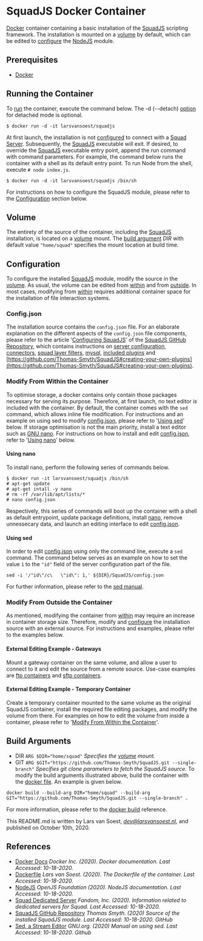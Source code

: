 ﻿# SquadJS Docker Container
[Docker](https://docs.docker.com/) container containing a basic installation of the [SquadJS](https://github.com/Thomas-Smyth/SquadJS) scripting framework. The installation is mounted on a [volume](#Volume) by default, which can be edited to [configure](#Configuration) the [NodeJS](https://nodejs.org/en/docs/) module.

## Prerequisites
- [Docker](https://docs.docker.com/)

## Running the Container
To [run](https://docs.docker.com/engine/reference/commandline/run/) the container, execute the command below. The -d (--detach) [option](https://docs.docker.com/engine/reference/commandline/run/#options) for detached mode is optional. 
```
$ docker run -d -it larsvansoest/squadjs
```
At first launch, the installation is not [configured](#Configuration) to connect with a [Squad Server](https://squad.gamepedia.com/Dedicated_server). Subsequently, the [SquadJS](https://github.com/Thomas-Smyth/SquadJS) executable will exit. If desired, to override the [SquadJS](https://github.com/Thomas-Smyth/SquadJS) executable entry point, append the run command with command parameters. For example, the command below runs the container with a shell as its default entry point. To run Node from the shell, execute `# node index.js`.
```
$ docker run -d -it larsvansoest/squadjs /bin/sh
```
For instructions on how to configure the SquadJS module, please refer to the [Configuration](#Configuration) section below.

## Volume
The entirety of the source of the container, including the [SquadJS](https://github.com/Thomas-Smyth/SquadJS) installation, is located on a [volume](https://docs.docker.com/storage/volumes/) mount. The [build argument](#Build-Arguments) *DIR* with default value `"home/squad"` specifies the mount location at build time. 

## Configuration
To configure the installed [SquadJS](https://github.com/Thomas-Smyth/SquadJS) module, modify the source in the [volume](#Volume). As usual, the volume can be edited from [within](#Modify-From-Outside-the-Container) and from [outside](#Modify-From-Outside-the-Container). In most cases, modifying from [within](#Modify-From-Outside-the-Container) requires additional container space for the installation of file interaction systems.

### Config.json
The installation source contains the `config.json` file. For an elaborate explanation on the different aspects of the `config.json` file components, please refer to the article '[Configuring SquadJS](https://github.com/Thomas-Smyth/SquadJS#configuring-squadjs)' of the [SquadJS GitHub Repository](https://github.com/Thomas-Smyth/SquadJS), which contains instructions on [server configuration](https://github.com/Thomas-Smyth/SquadJS#server), [connectors](https://github.com/Thomas-Smyth/SquadJS#connectors), [squad layer filters](https://github.com/Thomas-Smyth/SquadJS#squad-layer-filter), [mysql](https://github.com/Thomas-Smyth/SquadJS#mysql), [included plugins](https://github.com/Thomas-Smyth/SquadJS#plugins-1) and [https://github.com/Thomas-Smyth/SquadJS#creating-your-own-plugins](https://github.com/Thomas-Smyth/SquadJS#creating-your-own-plugins).

### Modify From Within the Container
To optimise storage, a docker contains only contain those packages necessary for serving its purpose. Therefore, at first launch, no text editor is included with the container. By default, the container comes with the `sed` command, which allows inline file modification. For instructions and an example on using sed to modify [config.json](#Config.json), please refer to '[Using sed]()' below. If storage optimisation is not the main priority, install a text editor such as [GNU nano](https://en.wikipedia.org/wiki/GNU_nano). For instructions on how to install and edit [config.json](#Config.json), refer to '[Using nano](#Using-nano)' below.

#### Using nano
To install nano, perform the following series of commands below.
```
$ docker run -it larsvansoest/squadjs /bin/sh
# apt-get update
# apt-get intall -y nano
# rm -rf /var/lib/apt/lists/*
# nano config.json
```
Respectively, this series of commands will boot up the container with a shell as default entrypoint, update package definitions, install [nano](https://en.wikipedia.org/wiki/GNU_nano), remove unnessecary data, and launch an editing interface to edit [config.json](#Config.json).

#### Using sed
In order to edit [config.json](#Config.json) using only the command line, execute a `sed` command. The command below serves as an example on how to set the value `1` to the `"id"` field of the server configuration part of the file.
```
sed -i '/"id\"/c\   \"id\": 1,' ${DIR}/SquadJS/config.json
```
For further information, please refer to the [sed manual](https://www.gnu.org/software/sed/manual/sed.html).

### Modify From Outside the Container
As mentioned, modifying the container from [within](#Modify-From-Within-the-Container) may require an increase in container storage size. Therefore, modify and [configure](#Configuration) the installation source with an external source. For instructions and examples, please refer to the examples below.

#### External Editing Example - Gateways
Mount a gateway container on the same volume, and allow a user to connect to it and edit the source from a remote source. Use-case examples are [ftp containers](https://github.com/stilliard/docker-pure-ftpd) and [sftp containers](https://hub.docker.com/r/atmoz/sftp).

#### External Editing Example - Temporary Container
Create a temporary container mounted to the same volume as the original SquadJS container, install the required file editing packages, and modify the volume from there. For examples on how to edit the volume from inside a container, please refer to '[Modify From Within the Container](#Modify-From-Outside-the-Container)'.

## Build Arguments
- DIR `ARG $DIR="home/squad"` *Specifies the [volume](#Volume) mount.*
- GIT `ARG $GIT="https://github.com/Thomas-Smyth/SquadJS.git --single-branch"` *Specifies git clone parameters to fetch the SquadJS source.*
To modify the build arguments illustrated above, build the container with the [docker file](https://hub.docker.com/r/larsvansoest/squadjs/dockerfile). An example is given below.
```
docker build --build-arg DIR="home/squad" --build-arg GIT="https://github.com/Thomas-Smyth/SquadJS.git --single-branch" .
```
For more information, please refer to the [docker build](https://docs.docker.com/engine/reference/commandline/build/) reference.

This README.md is written by Lars van Soest, *dev@larsvansoest.nl*, and published on October 10th, 2020.

## References
- [Docker Docs](https://docs.docker.com/) *Docker Inc. (2020). Docker documentation. Last Accessed: 10-18-2020.*
- [Dockerfile](https://hub.docker.com/r/larsvansoest/squadjs/dockerfile) *Lars van Soest. (2020). The Dockerfile of the container. Last Accessed: 10-18-2020.*
- [NodeJS](https://nodejs.org/en/docs/) *OpenJS Foundation (2020). NodeJS documentation. Last Accessed: 10-18-2020.*
- [Squad Dedicated Server](https://squad.gamepedia.com/Dedicated_server) *Fandom, Inc. (2020). Information related to dedicated servers for Squad. Last Accessed: 10-18-2020.*
- [SquadJS GitHub Repository](https://github.com/Thomas-Smyth/SquadJS) *Thomas Smyth. (2020) Source of the installed SquadJS module. Last Accessed: 10-18-2020. GitHub*
- [Sed, a Stream Editor](https://www.gnu.org/software/sed/manual/sed.html) *GNU.org. (2020) Manual on using sed. Last Accessed: 10-18-2020. Github*

